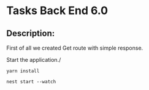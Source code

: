# Tasks Back End 6.0
## Description:
First of all we created Get route with simple response.


Start the application./
```
yarn install

nest start --watch
```



 